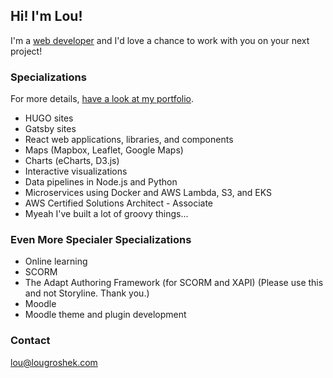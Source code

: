 ## Hi! I'm Lou!

I'm a [web developer](https://hire.lougroshek.com) and I'd love a chance to work with you on your next project! 

### Specializations

For more details, [have a look at my portfolio](https://lougroshek.com/portfolio/).

- HUGO sites
- Gatsby sites
- React web applications, libraries, and components
- Maps (Mapbox, Leaflet, Google Maps)
- Charts (eCharts, D3.js)
- Interactive visualizations
- Data pipelines in Node.js and Python
- Microservices using Docker and AWS Lambda, S3, and EKS
- AWS Certified Solutions Architect - Associate
- Myeah I've built a lot of groovy things... 

### Even More Specialer Specializations

- Online learning
- SCORM
- The Adapt Authoring Framework (for SCORM and XAPI) (Please use this and not Storyline. Thank you.)
- Moodle
- Moodle theme and plugin development

### Contact

lou@lougroshek.com


